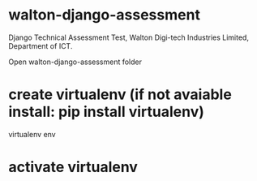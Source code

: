 # walton-django-assessment
Django Technical Assessment Test,  Walton Digi-tech Industries Limited, Department of ICT.

Open walton-django-assessment folder
# create virtualenv (if not avaiable install: pip install virtualenv)
virtualenv env
# activate virtualenv
